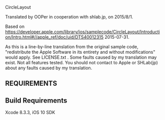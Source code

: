 CircleLayout

Translated by OOPer in cooperation with shlab.jp, on 2015/8/1.

Based on
https://developer.apple.com/library/ios/samplecode/CircleLayout/Introduction/Intro.html#//apple_ref/doc/uid/DTS40012315
2015-07-31.

As this is a line-by-line translation from the original sample code, "redistribute the Apple Software in its entirety and without modifications" would apply. See LICENSE.txt .
Some faults caused by my translation may exist. Not all features tested.
You should not contact to Apple or SHLab(jp) about any faults caused by my translation.

REQUIREMENTS
--------------------------------------------------------------------------------

## Build Requirements
Xcode 8.3.3, iOS 10 SDK
